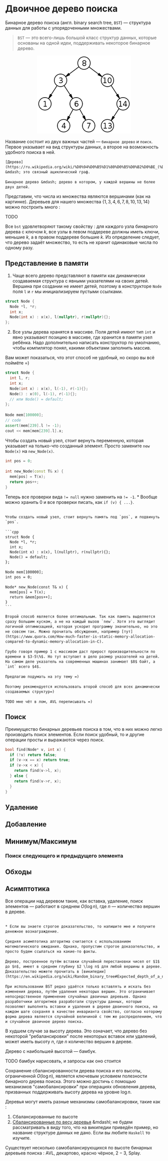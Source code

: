 # Двоичное дерево поиска

Бинарное дерево поиска (англ. binary search tree, `BST`) &mdash; структура данных для работы с упорядоченными множествами.

> `BST` &mdash; это всего-лишь большой класс структур данных, которые основаны на одной идеи, поддерживать некоторое бинарное дерево. 

<p align="center">
  <img src="./bst.png" />
</p>

Название состоит из двух важных частей &mdash; `бинарное дерево` и `поиск`. Первое указывает на вид структуры данных, а второе на возможность удобного поиска в ней.

```admonish success title="Напоминание"
[Дерево](https://ru.wikipedia.org/wiki/%D0%94%D0%B5%D1%80%D0%B5%D0%B2%D0%BE_(%D1%82%D0%B5%D0%BE%D1%80%D0%B8%D1%8F_%D0%B3%D1%80%D0%B0%D1%84%D0%BE%D0%B2)) &mdash; это связный ациклический граф. 

Бинарное дерево &mdash; дерево в котором, у каждой вершины не более двух детей.
```

Представим, что числа из множества являются вершинами (как на картинке). Деревьев для нашего множества $\{1, 3, 4, 6, 7, 8, 10, 13, 14\}$ можно построить много :

TODO

Все `bst` удовлетворяют такому свойству : для каждого узла бинарного дерева с ключом $k$, все узлы в левом поддереве должны иметь ключи, меньшие $k$, а в правом поддереве большие $k$. Из определение следует, что дерево задаёт множество, то есть не хранит одинаковые числа по одному разу.

## Представление в памяти

1. Чаще всего дерево представляют в памяти как динамически создаваемая структура с явными указателями на своих детей. Вершина при создании не имеет детей, поэтому в конструкторе `Node` поля `l` и `r` мы инициализируем пустыми ссылками.

```cpp
struct Node {
  Node *l, *r;
  int x;
  Node(int x) : x(x), l(nullptr), r(nullptr){};
};
```

2. Все узлы дерева хранятся в массиве. Поля детей имеют тип `int` и явно указывают позицию в массиве, где хранится в памяти узел ребёнка. Надо дополнительно написать конструктор по умолчанию, чтобы компилятор понял, какими объектами заполнить массив.

Вам может показаться, что этот способ не удобный, но скоро вы всё поймёте =)

```cpp
struct Node {
  int l, r;
  int x;
  Node(int x) : x(x), l(-1), r(-1){};
  Node() : x(0), l(-1), r(-1){};
  // или Node() = default;
};

Node mem[100000];
// code
assert(mem[239].l != -1);
cout << mem[mem[239].l].x;
```

Чтобы создать новый узел, стоит вернуть переменную, которая указывает на только-что созданный элемент. Просто замените `new Node(x)` на `new_Node(x)`.

```cpp
int pos = 0;

int new_Node(const T& x) {
  mem[pos] = T(x);
  return pos++;
}
```

Теперь все проверки вида `!= null` нужно заменить на `!= -1`. * Вообще можно хранить $0$ и все проверки писать, как `if (v) { ...}`.

~~~admonish title="Способ 1 с глобальным массивом"

Чтобы создать новый узел, стоит вернуть память под `pos`, и подвинуть `pos`.

```cpp
struct Node {
  Node *l, *r;
  int x;
  Node(int x) : x(x), l(nullptr), r(nullptr){};
  Node() = default;
};

Node mem[100000];
int pos = 0;

Node* new_Node(const T& x) {
  mem[pos] = T(x);
  return &mem[pos++];
}
```
~~~

```admonish warning title="Микро оптимизация"
Второй способ является более оптимальным. Так как память выделяется сразу большим куском, а не на каждый вызов `new`. Хотя это выглядит логичной оптимизацией, которая ускорит программу значительно, но это не совсем так. Можно прочитать обсуждения, например [тут](https://www.quora.com/How-much-faster-is-static-memory-allocation-compared-to-dynamic-memory-allocation-in-C).

Грубо говоря пример 1 с массивом даст прирост производительности по времени в $3-5\%$. Но тут вступает в дело размер указателей на детей. На самом деле указатель на современных машинах занимает $8$ байт, а `int` всего $4$.

Предлагаю подумать на эту тему =)

Поэтому рекомендуется использовать второй способ для всех динамически создаваемых структур=)

TODO мне чёт в лом, AVL переписывать =)
```

## Поиск

Преимущество бинарных деревьев поиска в том, что в них можно легко производить поиск элементов. Если поиск удобный, то и другие операции просты и выражаются через поиск.

```cpp
bool find(Node* v, int x) {
  if (!v) return false;
  if (v->x == x) return true;
  if (v->x < x) {
    return find(v->l, x);
  } else {
    return find(v->r, x);
  }
}
```

## Удаление

## Добавление

## Минимум/Максимум

### Поиск следующего и предыдущего элемента

## Обходы

## Асимптотика

Все операции над деревом такие, как вставка, удаление, поиск элементов &mdash; работают в среднем $O(\log n)$, где $n$ &mdash; количество вершин в дереве.

```admonish tile="Доказательство средней сложности"

* Если вы знаете строгое доказательство, то напишите мне и получите денежное вознаграждение.

Средняя асимптотика алгоритма считается с использованием математического ожидания. Однако, пропустим строгое доказательство, и просто будем ссылаться на какие-то факты. 

Дерево, построенное путём вставки случайной перестановки чисел от $1$ до $n$, имеет в среднем глубину $2 \log n$ для любой вершины в дереве. Доказательство можете прочитать в [википедии](https://en.wikipedia.org/wiki/Random_binary_tree#Expected_depth_of_a_node).

При использовании BST редко удаётся только вставлять и искать без изменения дерева, путём удаления некоторых вершин. Это ограничивает непосредственное применение случайных двоичных деревьев. Однако разработчики алгоритмов разработали структуры данных, которые позволяют выполнять вставки и удаления в дереве двоичного поиска, на каждом шаге сохраняя в качестве инварианта свойство, согласно которому форма дерева является случайной величиной с тем же распределением, что и случайное двоичное дерево поиска.
```

В худшем случае за высоту дерева. Это означает, что дерево без некоторой "ребалансировки" после некоторых вставок или удалений, может иметь высоту $n$, где $n$ количество вершин в дереве.

Дерево с наибольшей высотой &mdash; бамбук.

TODO бамбук нарисовать, и запросы как оно стоится

Сохранение сбалансированности дерева поиска и его высоты, ограниченной $O(\log n)$, является ключевым условием полезности бинарного дерева поиска. Этого можно достичь с помощью механизмов "самобалансировки" при операциях обновления дерева, призванных поддерживать высоту дерева на уровне $\log n$. 

Деревья могут иметь разные механизмы самобалансировки, такие как :
1. Сбалансированные по высоте
2. [Сбалансированные по весу деревья](https://en.wikipedia.org/wiki/Weight-balanced_tree) &mdashl; не будем рассматривать в виду того, что на википедии приведён пример, но название структуре данных не дано. Если вы любите `Haskell` то изучите.

Существует несколько самобалансирующихся по высоте бинарных деревьев поиска : AVL, декартово, красно чёрное, $2-3$, Splay.